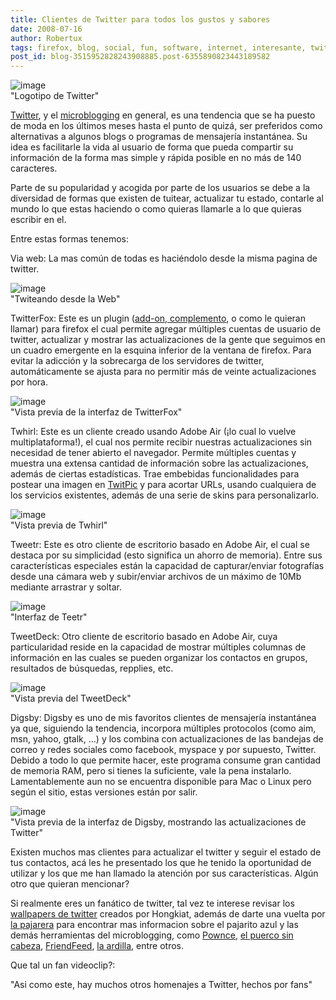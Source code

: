 ```yaml
---
title: Clientes de Twitter para todos los gustos y sabores
date: 2008-07-16
author: Robertux
tags: firefox, blog, social, fun, software, internet, interesante, twitter, addon, geek, web 2.0, computadoras, gadget, herramienta
post_id: blog-3515952828243908885.post-6355890823443189582
---
```


![image](https://bp0.blogger.com/_jH77WNrMVRA/SH2Q3udDjkI/AAAAAAAAByg/-wIXCfvrhp4/s400/twitter.jpg)    
"Logotipo de
Twitter"

[Twitter](https://twitter.com/), y
el [microblogging](https://es.wikipedia.org/wiki/Microblogging) en general, es una tendencia que se ha puesto de moda en los últimos meses hasta el punto de quizá, ser preferidos como alternativas a algunos blogs o programas de mensajería instantánea. Su idea es facilitarle la vida al usuario de forma que pueda compartir su información de la forma mas simple y rápida posible en no más de 140 caracteres.

Parte de su popularidad y acogida por parte de los usuarios se debe a la diversidad de formas que existen de tuitear, actualizar tu estado, contarle al mundo lo que estas haciendo o como quieras llamarle a lo que quieras escribir en el.

Entre estas formas tenemos:

Via web: La mas común de todas es haciéndolo desde la misma pagina de twitter.

![image](https://bp3.blogger.com/_jH77WNrMVRA/SH2cWGLUktI/AAAAAAAAByo/BCddi62QU5g/s400/fromweb.png)    
"Twiteando desde la
Web"

TwitterFox: Este es un plugin ([add-on, complemento](https://srbyte.blogspot.com/2008/07/qu-es-un-complementoadd-on-de-firefox.html), o como le quieran llamar) para firefox el cual permite agregar múltiples cuentas de usuario de twitter, actualizar y mostrar las actualizaciones de la gente que seguimos en un cuadro emergente en la esquina inferior de la ventana de firefox. Para evitar la adicción y la sobrecarga de los servidores de twitter, automáticamente se ajusta para no permitir más de veinte actualizaciones por hora.

![image](https://bp3.blogger.com/_jH77WNrMVRA/SH2gXSYrewI/AAAAAAAAByw/79DXf-5-Euo/s400/TwitterFoxTabs.gif)    
"Vista previa de la interfaz
de TwitterFox"

Twhirl: Este es un cliente creado usando Adobe Air (¡lo cual lo vuelve multiplataforma!), el cual nos permite recibir nuestras actualizaciones sin necesidad de tener abierto el navegador. Permite múltiples cuentas y muestra una extensa cantidad de información sobre las actualizaciones, además de ciertas estadísticas. Trae embebidas funcionalidades para postear una imagen en [TwitPic](https://twitpic.com/) y para acortar URLs, usando cualquiera de los servicios existentes, además de una serie de skins para personalizarlo.

![image](https://bp2.blogger.com/_jH77WNrMVRA/SH2hZ0fIt9I/AAAAAAAABy4/3Q9Vm8MsMzg/s400/ewan_twhirl_caps.jpg)    
"Vista previa de
Twhirl"

Tweetr: Este es otro cliente de escritorio basado en Adobe Air, el cual se destaca por su simplicidad (esto significa un ahorro de memoria). Entre sus características especiales están la capacidad de capturar/enviar fotografías desde una cámara web y subir/enviar archivos de un máximo de 10Mb mediante arrastrar y soltar.

![image](https://bp2.blogger.com/_jH77WNrMVRA/SH2leukdcMI/AAAAAAAABzA/e7Jgl-9T1UM/s400/tweetr.jpg)    
"Interfaz de
Teetr"

TweetDeck: Otro cliente de escritorio basado en Adobe Air, cuya particularidad reside en la capacidad de mostrar múltiples columnas de información en las cuales se pueden organizar los contactos en grupos, resultados de búsquedas, repplies, etc.

![image](https://bp2.blogger.com/_jH77WNrMVRA/SH2nYzF0FAI/AAAAAAAABzI/Bd2-QuUtJbs/s400/TweetDeck.png)    
"Vista previa del
TweetDeck"

Digsby: Digsby es uno de mis favoritos clientes de mensajería instantánea ya que, siguiendo la tendencia, incorpora múltiples protocolos (como aim, msn, yahoo, gtalk, ...) y los combina con actualizaciones de las bandejas de correo y redes sociales como facebook, myspace y por supuesto, Twitter. Debido a todo lo que permite hacer, este programa consume gran cantidad de memoria RAM, pero si tienes la suficiente, vale la pena instalarlo. Lamentablemente aun no se encuentra disponible para Mac o Linux pero según el sitio, estas versiones están por salir.

![image](https://bp1.blogger.com/_jH77WNrMVRA/SH2pMwCvdAI/AAAAAAAABzQ/5ZAUDgSIhLY/s400/social_2.png)    
"Vista previa de la interfaz
de Digsby, mostrando las actualizaciones de Twitter"

Existen muchos mas clientes para actualizar el twitter y seguir el estado de tus contactos, acá les he presentado los que he tenido la oportunidad de utilizar y los que me han llamado la atención por sus características. Algún otro que quieran mencionar?

Si realmente eres un fanático de twitter, tal vez te interese revisar los [wallpapers de twitter](https://www.hongkiat.com/blog/category/freebies-online/free-wallpapers/) creados por Hongkiat, además de darte una vuelta por [la pajarera](https://www.tweetcrunch.com/birdhouse/) para encontrar mas informacion sobre el pajarito azul y las demás herramientas del microblogging, como [Pownce](https://pownce.com/), [el puerco sin cabeza](https://www.plurk.com/), [FriendFeed](https://friendfeed.com/), [la ardilla](https://jisko.net/), entre otros.

Que tal un fan videoclip?:

"Asi como este, hay muchos otros homenajes a Twitter, hechos por
fans"